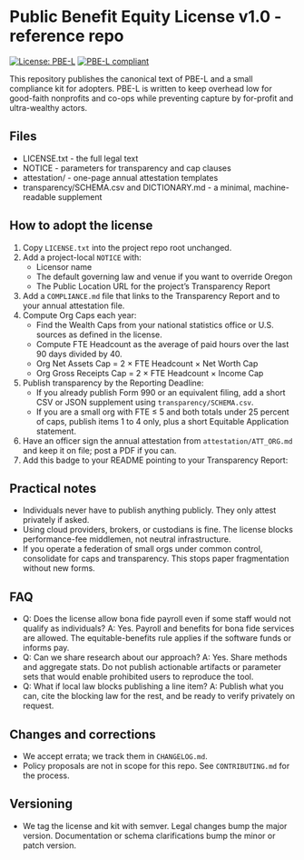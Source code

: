 # Public Benefit Equity License v1.0 - reference repo

[![License: PBE-L](https://img.shields.io/badge/License-PBE--L-brightgreen?style=for-the-badge&labelColor=222)](https://github.com/by-The-Lindemans/Public_Benefit_Equity_License/blob/main/LICENSE.txt)
[![PBE-L compliant](https://img.shields.io/badge/PBE--L-compliant-brightgreen?style=for-the-badge&labelColor=222&logo=data%3Aimage%2Fsvg%2Bxml%3Bbase64%2CPD94bWwgdmVyc2lvbj0iMS4wIiBlbmNvZGluZz0iVVRGLTgiPz4KPHN2ZyB4bWxucz0iaHR0cDovL3d3dy53My5vcmcvMjAwMC9zdmciIHZpZXdCb3g9IjAgMCAzMiAzMiIgZmlsbD0iI2ZmZiIgcm9sZT0iaW1nIiBhcmlhLWxhYmVsPSJQQkUtTCBtYXJrIj4KICA8IS0tIE91dGVyIHJpbmcgLS0%2BCiAgPHBhdGggZmlsbC1ydWxlPSJldmVub2RkIiBkPSJNMTYgMmExNCAxNCAwIDEgMCAwIDI4YTE0IDE0IDAgMSAwIDAtMjhabTAgNGExMCAxMCAwIDEgMSAwIDIwYTEwIDEwIDAgMSAxIDAtMjBaIiBjbGlwLXJ1bGU9ImV2ZW5vZGQiLz4KICA8IS0tIEVxdWFsaXR5IGJhcnMgLS0%2BCiAgPHJlY3QgeD0iOSIgeT0iMTMiIHdpZHRoPSIxNCIgaGVpZ2h0PSIyLjQiIHJ4PSIxLjIiLz4KICA8cmVjdCB4PSI5IiB5PSIxNyIgd2lkdGg9IjE0IiBoZWlnaHQ9IjIuNCIgcng9IjEuMiIvPgo8L3N2Zz4%3D&logoWidth=18)](https://YOUR-DOMAIN/PUBLIC-TRANSPARENCY-URL)

This repository publishes the canonical text of PBE-L and a small compliance kit for adopters. PBE-L is written to keep overhead low for good-faith nonprofits and co-ops while preventing capture by for-profit and ultra-wealthy actors.

## Files
- LICENSE.txt - the full legal text
- NOTICE - parameters for transparency and cap clauses
- attestation/ - one-page annual attestation templates
- transparency/SCHEMA.csv and DICTIONARY.md - a minimal, machine-readable supplement

## How to adopt the license
1. Copy `LICENSE.txt` into the project repo root unchanged.
2. Add a project-local `NOTICE` with:
   - Licensor name
   - The default governing law and venue if you want to override Oregon
   - The Public Location URL for the project’s Transparency Report
3. Add a `COMPLIANCE.md` file that links to the Transparency Report and to your annual attestation file.
4. Compute Org Caps each year:
   - Find the Wealth Caps from your national statistics office or U.S. sources as defined in the license.
   - Compute FTE Headcount as the average of paid hours over the last 90 days divided by 40.
   - Org Net Assets Cap = 2 × FTE Headcount × Net Worth Cap
   - Org Gross Receipts Cap = 2 × FTE Headcount × Income Cap
5. Publish transparency by the Reporting Deadline:
   - If you already publish Form 990 or an equivalent filing, add a short CSV or JSON supplement using `transparency/SCHEMA.csv`.
   - If you are a small org with FTE ≤ 5 and both totals under 25 percent of caps, publish items 1 to 4 only, plus a short Equitable Application statement.
6. Have an officer sign the annual attestation from `attestation/ATT_ORG.md` and keep it on file; post a PDF if you can.
7. Add this badge to your README pointing to your Transparency Report:

## Practical notes
- Individuals never have to publish anything publicly. They only attest privately if asked.
- Using cloud providers, brokers, or custodians is fine. The license blocks performance-fee middlemen, not neutral infrastructure.
- If you operate a federation of small orgs under common control, consolidate for caps and transparency. This stops paper fragmentation without new forms.

## FAQ
- Q: Does the license allow bona fide payroll even if some staff would not qualify as individuals?
A: Yes. Payroll and benefits for bona fide services are allowed. The equitable-benefits rule applies if the software funds or informs pay.
- Q: Can we share research about our approach?
A: Yes. Share methods and aggregate stats. Do not publish actionable artifacts or parameter sets that would enable prohibited users to reproduce the tool.
- Q: What if local law blocks publishing a line item?
A: Publish what you can, cite the blocking law for the rest, and be ready to verify privately on request.

## Changes and corrections
- We accept errata; we track them in `CHANGELOG.md`.
- Policy proposals are not in scope for this repo. See `CONTRIBUTING.md` for the process.

## Versioning
- We tag the license and kit with semver. Legal changes bump the major version. Documentation or schema clarifications bump the minor or patch version.

